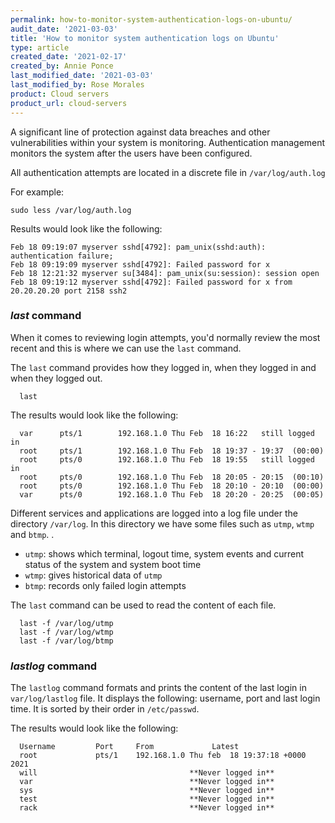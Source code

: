 ```yaml
---
permalink: how-to-monitor-system-authentication-logs-on-ubuntu/
audit_date: '2021-03-03'
title: 'How to monitor system authentication logs on Ubuntu'
type: article
created_date: '2021-02-17'
created_by: Annie Ponce
last_modified_date: '2021-03-03'
last_modified_by: Rose Morales
product: Cloud servers
product_url: cloud-servers
---
```


A significant line of protection against data breaches and other vulnerabilities within your system is monitoring. Authentication management monitors the system after the users have been configured.

All authentication attempts are located in a discrete file in `/var/log/auth.log`

For example:

    sudo less /var/log/auth.log

Results would look like the following:

    Feb 18 09:19:07 myserver sshd[4792]: pam_unix(sshd:auth): authentication failure;
    Feb 18 09:19:09 myserver sshd[4792]: Failed password for x
    Feb 18 12:21:32 myserver su[3484]: pam_unix(su:session): session open
    Feb 18 09:19:12 myserver sshd[4792]: Failed password for x from 20.20.20.20 port 2158 ssh2

### *last* command

When it comes to reviewing login attempts, you'd normally review the most recent and this is where we can use the `last` command.

The `last` command provides how they logged in, when they logged in and when they logged out.

      last

The results would look like the following:

      var      pts/1        192.168.1.0 Thu Feb  18 16:22   still logged in   
      root     pts/1        192.168.1.0 Thu Feb  18 19:37 - 19:37  (00:00)    
      root     pts/0        192.168.1.0 Thu Feb  18 19:55   still logged in   
      root     pts/0        192.168.1.0 Thu Feb  18 20:05 - 20:15  (00:10)    
      root     pts/0        192.168.1.0 Thu Feb  18 20:10 - 20:10  (00:00)    
      var      pts/0        192.168.1.0 Thu Feb  18 20:20 - 20:25  (00:05)

Different services and applications are logged into a log file under the directory `/var/log`. In this directory we have some files such as `utmp`, `wtmp` and `btmp`. .

- `utmp`: shows which terminal, logout time, system events and current status of the system and system boot time
- `wtmp`: gives historical data of `utmp`
- `btmp`: records only failed login attempts

The `last` command can be used to read the content of each file.

      last -f /var/log/utmp
      last -f /var/log/wtmp
      last -f /var/log/btmp

### *lastlog* command

The `lastlog` command formats and prints the content of the last login in `var/log/lastlog` file. It displays the following: username, port and last login time. It is sorted by their order in `/etc/passwd`.

The results would look like the following:

      Username         Port     From             Latest
      root             pts/1    192.168.1.0 Thu feb  18 19:37:18 +0000 2021
      will                                  **Never logged in**
      var                                   **Never logged in**
      sys                                   **Never logged in**
      test                                  **Never logged in**
      rack                                  **Never logged in**
